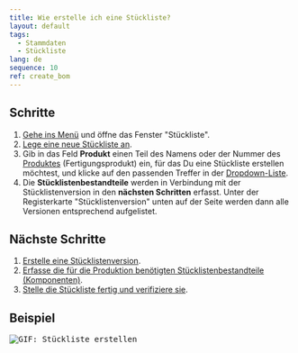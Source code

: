 ```yaml
---
title: Wie erstelle ich eine Stückliste?
layout: default
tags:
  - Stammdaten
  - Stückliste
lang: de
sequence: 10
ref: create_bom
---
```


## Schritte
1. [Gehe ins Menü](Menu) und öffne das Fenster "Stückliste".
1. [Lege eine neue Stückliste an](Neuer_Datensatz_Fenster_Webui).
1. Gib in das Feld **Produkt** einen Teil des Namens oder der Nummer des [Produktes](NeuesProdukt) (Fertigungsprodukt) ein, für das Du eine Stückliste erstellen möchtest, und klicke auf den passenden Treffer in der <a href="Keyboard_Shortcuts_Liste#dropdown" title="Dynamisches Suchfeld (Autocomplete)">Dropdown-Liste</a>.
1. Die **Stücklistenbestandteile** werden in Verbindung mit der Stücklistenversion in den **nächsten Schritten** erfasst. Unter der Registerkarte "Stücklistenversion" unten auf der Seite werden dann alle Versionen entsprechend aufgelistet.

## Nächste Schritte
1. [Erstelle eine Stücklistenversion](Stuecklistenversion_erstellen).
1. [Erfasse die für die Produktion benötigten Stücklistenbestandteile (Komponenten)](Stuecklistenversion_erstellen_und_Komponenten_erfassen#stuecklistenbestandteile-hinzufuegen).
1. [Stelle die Stückliste fertig und verifiziere sie](Stueckliste_verifizieren).

## Beispiel
<kbd><img src="assets/Stueckliste_erstellen.gif" alt="GIF: Stückliste erstellen"></kbd>
